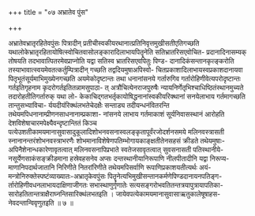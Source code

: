 +++
title = "०७ अभ्रातेव पुंस"

+++

अभ्रातेवभ्रातृरहितेवपुंसः पित्रादीन् प्रतीचीस्वकीयरथानात्प्रतिनिवृत्तमुखीसतीएतिगच्छति यथालोकेभ्रातृरहितायोषित्स्वोचितवासोलङ्कारादिलाभायपितॄनेति सतिभ्रातरिसएवोचित- प्रदानादिनासम्यक् तोषयति तदभावात्पितरमेवप्राप्नोति यद्वा सतिस्व भ्रातरिसएवपितुः पिण्ड- दानादिकंसन्तानकृत्ङ्करोति तस्याभावात्स्वयमेवतत्कर्तुम्पित्रादीन् गच्छति तद्वदियमुषाअपिस्वो- चितप्रकाशादिलाभायस्वप्रकाशदानायवा पितृभूतंसूर्यमाभिमुख्येनगच्छति अयमेकोदृष्टान्तः तथा धनानांसनये गर्तारुगिव गर्तारोहिणीवेत्यपरोदृष्टान्तः गर्तइतिगृहनाम कृदरोगर्तइतितन्नामसुपाठा- त् अत्रौचित्येनराजपुरुषैः न्यायनिर्णेतृभिश्चाधिष्ठितंस्थानमुच्यते तदारोहतीतिगर्तारुक् यथा लो- केकाचिद्गतभर्तृकायोषिद्धनानांस्वकीयरिक्थानां सनयेलाभाय गर्तमागच्छति तान्तुसभ्याविचा- र्ययदीयंरिक्थंलभतेचेदक्षैः सन्ताड्य तदीयन्धनंवितरन्ति तथेयमपिधनानाम्प्रीणनसाधनानाम्प्रकाशा- नांसनये लाभाय गर्तमाकाशं सूर्यनिवासस्थानं आरोहति देशविशेषाचारमपेक्ष्यैवन्दृष्टान्तितं किञ्च पत्येउशतीकामयमानासुवासादुकूलादिशोभनवसनास्वलङ्कृतापूर्वंरजोदर्शनसमये मलिनवस्त्रासती स्नानानन्तरंशोभनवस्त्राभरणैः शोभमानाविशेषेणपतिम्भोगायकाङ्क्षतीतेनसहसं क्रीडते तथेयमुषाः- अपिनैशेनान्धकारेणावृतत्वात् मलिनवसनापिप्रभाते स्वतेजसावृतत्वात् सुवसनासती पतिस्थानीये- नसूर्येणसाकंसङ्क्रीडमाना हस्रेवहसनेव अप्सः दन्तस्थानीयानिरूपाणि नीलपीतादीनि यद्वा निरूप्य- माणानिपदार्थजातानि निरिणीते नितरांरिणीते तथेयमपिसर्वाणि रूपाणिप्रकाशयतीत्यर्थः अयं- मन्त्रोनिरुक्तेस्पष्टंव्याख्यातः-अभ्रातृकेवपुंसः पितॄनेत्यभिमुखीसन्तानकर्मणेपिण्डदानायनपतिङ्ग- र्तारोहिणीवधनलाभायदाक्षिणाजीगतः सभास्थाणुर्गृणातेः सत्यसङ्गरोभवतितन्तत्रयापुत्रायापतिका- सारोहतितान्तत्राक्षैराघ्नन्तिसारिक्थंलभतइति । जायेवपत्येकामयमानासुवासाऋतुकालेषूषाहस- नेवदन्तान्विवृणुतइति ॥ ७ ॥
